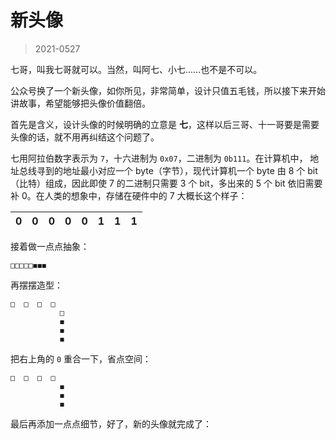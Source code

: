 # 新头像
> 2021-0527

七哥，叫我七哥就可以。当然，叫阿七、小七……也不是不可以。

公众号换了一个新头像，如你所见，非常简单，设计只值五毛钱，所以接下来开始讲故事，希望能够把头像价值翻倍。

首先是含义，设计头像的时候明确的立意是 **七**，这样以后三哥、十一哥要是需要头像的话，就不用再纠结这个问题了。

七用阿拉伯数字表示为 `7`，十六进制为 `0x07`，二进制为 `0b111`。在计算机中，
地址总线寻到的地址最小对应一个 byte（字节），现代计算机一个 byte 由 8 个 bit（比特）组成，因此即使 7 的二进制只需要 3 个 bit，多出来的 5 个 bit 依旧需要补 0。在人类的想象中，存储在硬件中的 7 大概长这个样子：

0|0|0|0|0|1|1|1
:-:|:-:|:-:|:-:|:-:|:-:|:-:|:-:

接着做一点点抽象：
```
□□□□□◼️◼️◼️
```

再摆摆造型：
```
□  □  □  □
           □
           ◼️
           ◼️
           ◼️
```

把右上角的 `0` 重合一下，省点空间：
```
□  □  □  □
           ◼️
           ◼️
           ◼️
```

最后再添加一点点细节，好了，新的头像就完成了：

